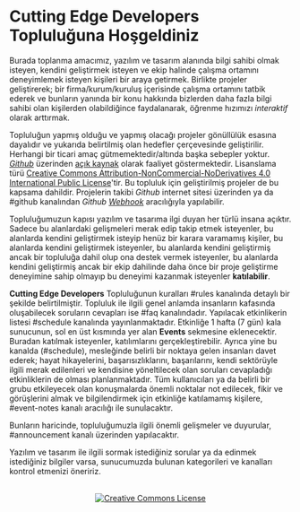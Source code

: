 # Cutting Edge Developers Topluluğuna Hoşgeldiniz

Burada toplanma amacımız, yazılım ve tasarım alanında bilgi sahibi olmak isteyen, kendini geliştirmek isteyen ve ekip halinde çalışma ortamını deneyimlemek isteyen kişileri bir araya getirmek. Birlikte projeler geliştirerek; bir firma/kurum/kuruluş içerisinde çalışma ortamını tatbik ederek ve bunların yanında bir konu hakkında bizlerden daha fazla bilgi sahibi olan kişilerden olabildiğince faydalanarak, öğrenme hızımızı _interaktif_ olarak arttırmak.

Topluluğun yapmış olduğu ve yapmış olacağı projeler gönüllülük esasına dayalıdır ve yukarıda belirtilmiş olan hedefler çerçevesinde geliştirilir. Herhangi bir ticari amaç gütmemektedir/altında başka sebepler yoktur. [_Github_](https://www.github.com) üzerinden [açık kaynak](https://tr.wikipedia.org/wiki/A%C3%A7%C4%B1k_kaynak) olarak faaliyet göstermektedir. Lisanslama türü [Creative Commons Attribution-NonCommercial-NoDerivatives 4.0 International Public License](https://creativecommons.org/licenses/by-nc-nd/4.0/legalcode)'tir. Bu topluluk için geliştirilmiş projeler de bu kapsama dahildir. Projelerin takibi _Github_ internet sitesi üzerinden ya da #github kanalından _Github [Webhook](https://en.wikipedia.org/wiki/Webhook)_ aracılığıyla yapılabilir.

Topluluğumuzun kapısı yazılım ve tasarıma ilgi duyan her türlü insana açıktır. Sadece bu alanlardaki gelişmeleri merak edip takip etmek isteyenler, bu alanlarda kendini geliştirmek isteyip henüz bir karara varamamış kişiler, bu alanlarda kendini geliştirmek isteyenler, bu alanlarda kendini geliştirmiş ancak bir topluluğa dahil olup ona destek vermek isteyenler, bu alanlarda kendini geliştirmiş ancak bir ekip dahilinde daha önce bir proje geliştirme deneyimine sahip olmayıp bu deneyimi kazanmak isteyenler __katılabilir__.

__Cutting Edge Developers__ Topluluğunun kuralları #rules kanalında detaylı bir şekilde belirtilmiştir. Topluluk ile ilgili genel anlamda insanların kafasında oluşabilecek soruların cevapları ise #faq kanalındadır. Yapılacak etkinlikerin listesi #schedule kanalında yayınlanmaktadır. Etkinliğe 1 hafta (7 gün) kala sunucunun, sol en üst kısmında yer alan __Events__ sekmesine eklenecektir. Buradan katılmak isteyenler, katılımlarını gerçekleştirebilir. Ayrıca yine bu kanalda (#schedule), mesleğinde belirli bir noktaya gelen insanları davet ederek; hayat hikayelerini, başarısızlıklarını, başarılarını, kendi sektörüyle ilgili merak edilenleri ve kendisine yöneltilecek olan soruları cevapladığı etkinliklerin de olması planlanmaktadır. Tüm kullanıcıları ya da belirli bir grubu etkileyecek olan konuşmalarda önemli noktalar not edilecek, fikir ve görüşlerini almak ve bilgilendirmek için etkinliğe katılamamış kişilere, #event-notes kanalı aracılığı ile sunulacaktır.

Bunların haricinde, topluluğumuzla ilgili önemli gelişmeler ve duyurular, #announcement kanalı üzerinden yapılacaktır.

Yazılım ve tasarım ile ilgili sormak istediğiniz sorular ya da edinmek istediğiniz bilgiler varsa, sunucumuzda bulunan kategorileri ve kanalları kontrol etmenizi öneririz.

<br />
<center><a rel="license" href="http://creativecommons.org/licenses/by-nc-nd/4.0/"><img alt="Creative Commons License" style="border-width:0" src="https://i.creativecommons.org/l/by-nc-nd/4.0/88x31.png" /></a></center>
